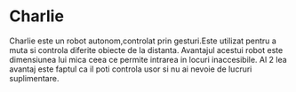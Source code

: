 # Charlie
Charlie este un robot autonom,controlat prin gesturi.Este utilizat pentru a muta si controla diferite obiecte de la distanta.
Avantajul acestui robot este dimensiunea lui mica ceea ce permite intrarea in locuri inaccesibile.
Al 2 lea avantaj este faptul ca il poti controla usor si nu ai nevoie de lucruri suplimentare.
